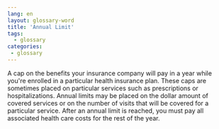 ```yaml
---
lang: en
layout: glossary-word
title: 'Annual Limit'
tags:
  - glossary
categories:
 - glossary
---
```

A cap on the benefits your insurance company will pay in a year while you're enrolled in a particular health insurance plan. These caps are sometimes placed on particular services such as prescriptions or hospitalizations. Annual limits may be placed on the dollar amount of covered services or on the number of visits that will be covered for a particular service. After an annual limit is reached, you must pay all associated health care costs for the rest of the year.